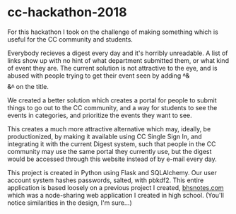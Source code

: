 # cc-hackathon-2018

For this hackathon I took on the challenge of making something which is useful for the CC community and students.

Everybody recieves a digest every day and it's horribly unreadable. A list of links show up with no hint of what department submitted them, or what kind of event they are. The current solution is not attractive to the eye, and is abused with people trying to get their event seen by adding ~~~~^&$$%^EMPHASIS^%$$&^~~~~ on the title.

We created a better solution which creates a portal for people to submit things to go out to the CC community, and a way for students to see the events in categories, and prioritize the events they want to see.

This creates a much more attractive alternative which may, ideally, be productionized, by making it available using CC Single Sign In, and integrating it with the current Digest system, such that people in the CC community may use the same portal they currently use, but the digest would be accessed through this website instead of by e-mail every day.

This project is created in Python using Flask and SQLAlchemy. Our user account system hashes passwords, salted, with pbkdf2. This entire application is based loosely on a previous project I created, [bhsnotes.com](http://bhsnotes.com/) which was a node-sharing web application I created in high school. (You'll notice similarities in the design, I'm sure...)

